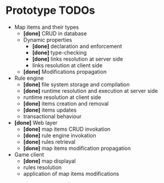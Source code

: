 # Prototype TODOs

- Map items and their types
    - **[done]** CRUD in database
    - Dynamic properties
        - **[done]** declaration and enforcement 
        - **[done]** type-checking
        - **[done]** links resolution at server side
        - links resolution at client side
    - **[done]** Modifications propagation
- Rule engine 
    - **[done]** file system storage and compilation
    - **[done]** runtime resolution and execution at server side
    - runtime resolution at client side
    - **[done]** items creation and removal
    - **[done]** items updates
    - transactional behaviour
- **[done]** Web layer
    - **[done]** map items CRUD invokation
    - **[done]** rule engine invokation
    - **[done]** rules retrieval
    - **[done]** map items modification propagation
- Game client
    - **[done]** map displayal
    - rules resolution
    - application of map items modifications 